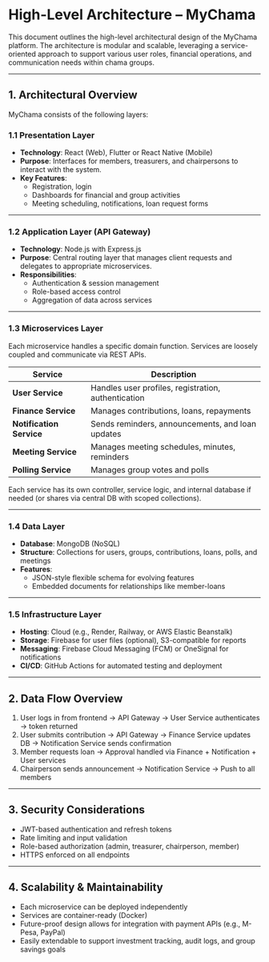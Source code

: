 # High-Level Architecture – MyChama

This document outlines the high-level architectural design of the MyChama platform. The architecture is modular and scalable, leveraging a service-oriented approach to support various user roles, financial operations, and communication needs within chama groups.

---

## 1. Architectural Overview

MyChama consists of the following layers:

### 1.1 Presentation Layer
- **Technology**: React (Web), Flutter or React Native (Mobile)
- **Purpose**: Interfaces for members, treasurers, and chairpersons to interact with the system.
- **Key Features**:
  - Registration, login
  - Dashboards for financial and group activities
  - Meeting scheduling, notifications, loan request forms

---

### 1.2 Application Layer (API Gateway)
- **Technology**: Node.js with Express.js
- **Purpose**: Central routing layer that manages client requests and delegates to appropriate microservices.
- **Responsibilities**:
  - Authentication & session management
  - Role-based access control
  - Aggregation of data across services

---

### 1.3 Microservices Layer
Each microservice handles a specific domain function. Services are loosely coupled and communicate via REST APIs.

| Service               | Description                                         |
|-----------------------|-----------------------------------------------------|
| **User Service**      | Handles user profiles, registration, authentication |
| **Finance Service**   | Manages contributions, loans, repayments            |
| **Notification Service** | Sends reminders, announcements, and loan updates  |
| **Meeting Service**   | Manages meeting schedules, minutes, reminders       |
| **Polling Service**   | Manages group votes and polls                       |

Each service has its own controller, service logic, and internal database if needed (or shares via central DB with scoped collections).

---

### 1.4 Data Layer
- **Database**: MongoDB (NoSQL)
- **Structure**: Collections for users, groups, contributions, loans, polls, and meetings
- **Features**:
  - JSON-style flexible schema for evolving features
  - Embedded documents for relationships like member-loans

---

### 1.5 Infrastructure Layer
- **Hosting**: Cloud (e.g., Render, Railway, or AWS Elastic Beanstalk)
- **Storage**: Firebase for user files (optional), S3-compatible for reports
- **Messaging**: Firebase Cloud Messaging (FCM) or OneSignal for notifications
- **CI/CD**: GitHub Actions for automated testing and deployment

---

## 2. Data Flow Overview

1. User logs in from frontend → API Gateway → User Service authenticates → token returned
2. User submits contribution → API Gateway → Finance Service updates DB → Notification Service sends confirmation
3. Member requests loan → Approval handled via Finance + Notification + User services
4. Chairperson sends announcement → Notification Service → Push to all members

---

## 3. Security Considerations

- JWT-based authentication and refresh tokens
- Rate limiting and input validation
- Role-based authorization (admin, treasurer, chairperson, member)
- HTTPS enforced on all endpoints

---

## 4. Scalability & Maintainability

- Each microservice can be deployed independently
- Services are container-ready (Docker)
- Future-proof design allows for integration with payment APIs (e.g., M-Pesa, PayPal)
- Easily extendable to support investment tracking, audit logs, and group savings goals

